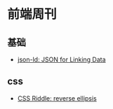 # 前端周刊

## 基础

* [json-ld: JSON for Linking Data](https://json-ld.org/)

## css

* [CSS Riddle: reverse ellipsis](https://kittygiraudel.com/2014/12/16/css-riddle-reverse-ellipsis/)
